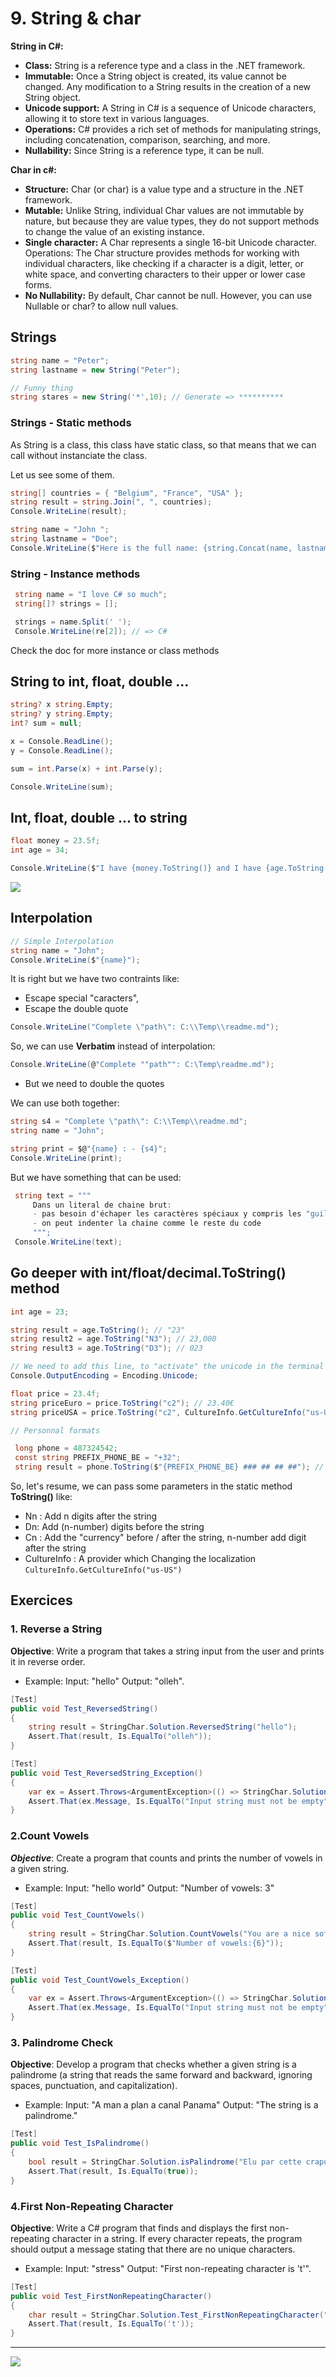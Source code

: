 # 9. String & char

**String in C#:**

- **Class:** String is a reference type and a class in the .NET framework.
- **Immutable:** Once a String object is created, its value cannot be changed. Any modification to a String results in the creation of a new String object.
- **Unicode support:** A String in C# is a sequence of Unicode characters, allowing it to store text in various languages.
- **Operations:** C# provides a rich set of methods for manipulating strings, including concatenation, comparison, searching, and more.
- **Nullability:** Since String is a reference type, it can be null.

**Char in c#:**

- **Structure:** Char (or char) is a value type and a structure in the .NET framework.
- **Mutable:** Unlike String, individual Char values are not immutable by nature, but because they are value types, they do not support methods to change the value of an existing instance.
- **Single character:** A Char represents a single 16-bit Unicode character.
  Operations: The Char structure provides methods for working with individual characters, like checking if a character is a digit, letter, or white space, and converting characters to their upper or lower case forms.
- **No Nullability:** By default, Char cannot be null. However, you can use Nullable<Char> or char? to allow null values.

## Strings

```csharp
string name = "Peter";
string lastname = new String("Peter");

// Funny thing
string stares = new String('*',10); // Generate => **********
```

### Strings - Static methods

As String is a class, this class have static class, so that means that we can call without instanciate the class.

Let us see some of them.

```csharp
string[] countries = { "Belgium", "France", "USA" };
string result = string.Join(", ", countries);
Console.WriteLine(result);

string name = "John ";
string lastname = "Doe";
Console.WriteLine($"Here is the full name: {string.Concat(name, lastname)}");
```

### String - Instance methods

```csharp
 string name = "I love C# so much";
 string[]? strings = [];

 strings = name.Split(' ');
 Console.WriteLine(re[2]); // => C#
```

Check the doc for more instance or class methods

## String to int, float, double ...

```csharp
string? x string.Empty;
string? y string.Empty;
int? sum = null;

x = Console.ReadLine();
y = Console.ReadLine();

sum = int.Parse(x) + int.Parse(y);

Console.WriteLine(sum);
```

## Int, float, double ... to string

```csharp
float money = 23.5f;
int age = 34;

Console.WriteLine($"I have {money.ToString()} and I have {age.ToString()}");
```

![](assets/var-string-char.png)

## Interpolation

```csharp
// Simple Interpolation
string name = "John";
Console.WriteLine($"{name}");
```

It is right but we have two contraints like:

- Escape special "caracters",
- Escape the double quote

```csharp
Console.WriteLine("Complete \"path\": C:\\Temp\\readme.md");
```

So, we can use **Verbatim** instead of interpolation:

```csharp
Console.WriteLine(@"Complete ""path"": C:\Temp\readme.md");
```

- But we need to double the quotes

We can use both together:

```csharp
string s4 = "Complete \"path\": C:\\Temp\\readme.md";
string name = "John";

string print = $@"{name} : - {s4}";
Console.WriteLine(print);
```

But we have something that can be used:

```csharp
 string text = """
     Dans un literal de chaine brut:
     - pas besoin d'échaper les caractères spéciaux y compris les "guillemets",
     - on peut indenter la chaine comme le reste du code
     """;
 Console.WriteLine(text);
```

## Go deeper with int/float/decimal.ToString() method

```csharp
int age = 23;

string result = age.ToString(); // "23"
string result2 = age.ToString("N3"); // 23,000
string result3 = age.ToString("D3"); // 023

// We need to add this line, to "activate" the unicode in the terminal
Console.OutputEncoding = Encoding.Unicode;

float price = 23.4f;
string priceEuro = price.ToString("c2"); // 23.40€
string priceUSA = price.ToString("c2", CultureInfo.GetCultureInfo("us-US")); // $23.4

// Personnal formats

 long phone = 487324542;
 const string PREFIX_PHONE_BE = "+32";
 string result = phone.ToString($"{PREFIX_PHONE_BE} ### ## ## ##"); // +32 487 32 45 42
```

So, let's resume, we can pass some parameters in the static method **ToString()** like:

- Nn : Add n digits after the string
- Dn: Add (n-number) digits before the string
- Cn : Add the "currency" before / after the string, n-number add digit after the string
- CultureInfo : A provider which Changing the localization `CultureInfo.GetCultureInfo("us-US")`

## Exercices

### 1. Reverse a String
**Objective**: Write a program that takes a string input from the user and prints it in reverse order.
- Example: Input: "hello" Output: "olleh".

```csharp
[Test]
public void Test_ReversedString()
{
    string result = StringChar.Solution.ReversedString("hello");
    Assert.That(result, Is.EqualTo("olleh"));
}

[Test]
public void Test_ReversedString_Exception()
{
    var ex = Assert.Throws<ArgumentException>(() => StringChar.Solution.ReversedString(""));
    Assert.That(ex.Message, Is.EqualTo("Input string must not be empty"));
}
``` 

### 2.Count Vowels
***Objective***: Create a program that counts and prints the number of vowels in a given string.
- Example: Input: "hello world" Output: "Number of vowels: 3"

```csharp
[Test]
public void Test_CountVowels()
{
    string result = StringChar.Solution.CountVowels("You are a nice software developer");
    Assert.That(result, Is.EqualTo($"Number of vowels:{6}"));
}

[Test]
public void Test_CountVowels_Exception()
{
    var ex = Assert.Throws<ArgumentException>(() => StringChar.Solution.CountVowels(""));
    Assert.That(ex.Message, Is.EqualTo("Input string must not be empty"));
}
```

### 3. Palindrome Check
**Objective**: Develop a program that checks whether a given string is a palindrome (a string that reads the same forward and backward, ignoring spaces, punctuation, and capitalization).

- Example: Input: "A man a plan a canal Panama" Output: "The string is a palindrome."

```csharp
[Test]
public void Test_IsPalindrome()
{
    bool result = StringChar.Solution.isPalindrome("Elu par cette crapule");
    Assert.That(result, Is.EqualTo(true));
}
```

### 4.First Non-Repeating Character
**Objective**: Write a C# program that finds and displays the first non-repeating character in a string. If every character repeats, the program should output a message stating that there are no unique characters.

- Example: Input: "stress" Output: "First non-repeating character is 't'".

```csharp
[Test]
public void Test_FirstNonRepeatingCharacter()
{
    char result = StringChar.Solution.Test_FirstNonRepeatingCharacter("Stress");
    Assert.That(result, Is.EqualTo('t'));
}
```

--- 
![](https://media0.giphy.com/media/v1.Y2lkPTc5MGI3NjExY3pwZmY0NmswNXB1bThrZ2pkaXo1Y21yZGppbWFwcmJ4dnplcG9hZiZlcD12MV9pbnRlcm5hbF9naWZfYnlfaWQmY3Q9Zw/ry4xUcotnl63NSNfU3/giphy.gif)